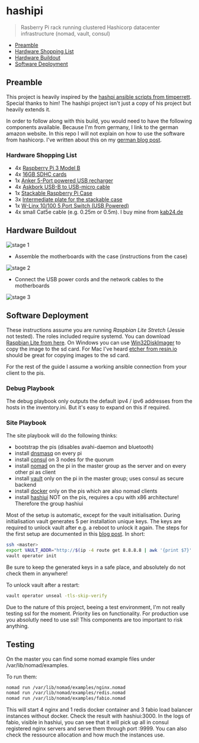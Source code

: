 # hashipi

> Rasberry Pi rack running clustered Hashicorp datacenter infrastructure (nomad, vault, consul)

+ [Preamble](#preamble)
+ [Hardware Shopping List](hardware-shopping-list)
+ [Hardware Buildout](#hardware-buildout)
+ [Software Deployment](#software-deployment)

## Preamble

This project is heavily inspired by the [hashpi ansible scripts from timperrett](https://github.com/timperrett/hashpi). Special thanks to him! The hashipi project isn't just a copy of his project but heavily extends it.

In order to follow along with this build, you would need to have the following components available. Because I'm from germany, I link to the german amazon website. In this repo I will not explain on how to use the software from hashicorp. I've written about this on my [german blog post](https://www.geekbundle.org/hashipi/).

### Hardware Shopping List

+ 4x [Raspberry Pi 3 Model B](https://www.amazon.de/gp/product/B01CD5VC92/)
+ 4x [16GB SDHC cards](https://www.amazon.de/gp/product/B01EAKB0YK/)
+ 1x [Anker 5-Port powered USB recharger](https://www.amazon.de/gp/product/B00VUGOSWY/)
+ 4x [Askbork USB-B to USB-micro cable](https://www.amazon.de/gp/product/B01D8AWFVK/)
+ 1x [Stackable Raspberry Pi Case](https://www.amazon.de/gp/product/B00NB1WPEE/)
+ 3x [Intermediate plate for the stackable case](https://www.amazon.de/gp/product/B00NB1WQZW/)
+ 1x [W-Linx 10/100 5 Port Switch (USB Powered)](https://www.amazon.de/gp/product/B010FWLEJI/)
+ 4x small Cat5e cable (e.g. 0.25m or 0.5m). I buy mine from [kab24.de](https://www.kab24.de/netzwerk/kab24-cat6-patchkabel-netzwerkkabel-weiss-sftp-pimf-geschirmt-gigabit.html)

## Hardware Buildout

![stage 1](https://www.geekbundle.org/wp-content/uploads/2018/02/build01.jpg)

+ Assemble the motherboards with the case (instructions from the case)

![stage 2](https://www.geekbundle.org/wp-content/uploads/2018/02/build02.jpg)

+ Connect the USB power cords and the network cables to the motherboards

![stage 3](https://www.geekbundle.org/wp-content/uploads/2018/02/build03.jpg)

## Software Deployment

These instructions assume you are running *Raspbian Lite Stretch* (Jessie not tested). The roles included require systemd. You can download [Raspbian Lite from here](https://www.raspberrypi.org/downloads/raspbian/).
On Windows you can use [Win32DiskImager](https://sourceforge.net/projects/win32diskimager/) to copy the image to the sd card.
For Mac I've heard [etcher from resin.io](https://etcher.io/) should be great for copying images to the sd card.

For the rest of the guide I assume a working ansible connection from your client to the pis.

### Debug Playbook

The debug playbook only outputs the default ipv4 / ipv6 addresses from the hosts in the inventory.ini. But it's easy to expand on this if required.

### Site Playbook

The site playbook will do the following thinks:

+ bootstrap the pis (disables avahi-daemon and bluetooth)
+ install [dnsmasq](http://www.thekelleys.org.uk/dnsmasq/doc.html) on every pi
+ install [consul](https://www.consul.io/) on 3 nodes for the quorum
+ install [nomad](https://www.nomadproject.io/) on the pi in the master group as the server and on every other pi as client
+ install [vault](https://www.vaultproject.io/) only on the pi in the master group; uses consul as secure backend
+ install [docker](https://docker.com/) only on the pis which are also nomad clients
+ install [hashiui](https://github.com/jippi/hashi-ui) NOT on the pis, requires a cpu with x86 architecture! Therefore the group hashiui

Most of the setup is automatic, except for the vault initialisation. During initialisation vault generates 5 per installation unique keys. The keys are required to unlock vault after e.g. a reboot to unlock it again. The steps for the first setup are documented in this [blog post](https://www.vaultproject.io/intro/getting-started/deploy.html). In short:

```bash
ssh <master>
export VAULT_ADDR="http://$(ip -4 route get 8.8.8.8 | awk '{print $7}' | xargs echo -n):8200"
vault operator init
```

Be sure to keep the generated keys in a safe place, and absolutely do not check them in anywhere!

To unlock vault after a restart:

```bash
vault operator unseal -tls-skip-verify
```

Due to the nature of this project, beeing a test environment, I'm not really testing ssl for the moment. Priority lies on functionality. For production use you absolutly need to use ssl! This components are too important to risk anything.

## Testing

On the master you can find some nomad example files under /var/lib/nomad/examples.

To run them:

```bash
nomad run /var/lib/nomad/examples/nginx.nomad
nomad run /var/lib/nomad/examples/redis.nomad
nomad run /var/lib/nomad/examples/fabio.nomad
```

This will start 4 nginx and 1 redis docker container and 3 fabio load balancer instances without docker.
Check the result with hashiui:3000. In the logs of fabio, visible in hashiui, you can see that it will pick up all in consul registered nginx servers and serve them through port :9999.
You can also check the ressource allocation and how much the instances use.
